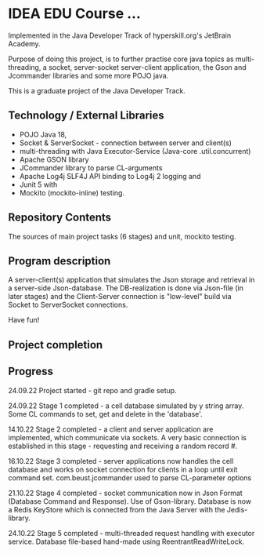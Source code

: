 # IDEA EDU Course ...

Implemented in the Java Developer Track of hyperskill.org's JetBrain Academy.

Purpose of doing this project, is to further practise core java topics as multi-threading, a socket,
server-socket server-client application, the Gson and Jcommander libraries and some more POJO java.

This is a graduate project of the Java Developer Track.

## Technology / External Libraries

- POJO Java 18,
- Socket & ServerSocket - connection between server and client(s)
- multi-threading with Java Executor-Service (Java-core .util.concurrent)
- Apache GSON library
- JCommander library to parse CL-arguments
- Apache Log4j SLF4J API binding to Log4j 2 logging and
- Junit 5 with
- Mockito (mockito-inline) testing.

## Repository Contents

The sources of main project tasks (6 stages) and unit, mockito testing.

## Program description

A server-client(s) application that simulates the Json storage and retrieval in a server-side
Json-database. The DB-realization is done via Json-file (in later stages) and the
Client-Server connection is "low-level" build via Socket to ServerSocket connections.

Have fun!

## Project completion

[//]: # (Project was completed on 20.09.22.)

## Progress

24.09.22 Project started - git repo and gradle setup.

24.09.22 Stage 1 completed - a cell database simulated by y string array. Some CL commands to set, get and delete in 
the 'database'.

14.10.22 Stage 2 completed - a client and server application are implemented, which communicate via sockets. A very
basic connection is established in this stage - requesting and receiving a random record #.

16.10.22 Stage 3 completed - server applications now handles the cell database and works on socket connection
for clients in a loop until exit command set. com.beust.jcommander used to parse CL-parameter options

21.10.22 Stage 4 completed - socket communication now in Json Format (Database Command and Response). Use of Gson-library.
Database is now a Redis KeyStore which is connected from the Java Server with the Jedis-library.

24.10.22 Stage 5 completed - multi-threaded request handling with executor service. 
Database file-based hand-made using ReentrantReadWriteLock.